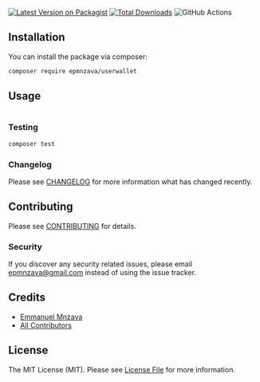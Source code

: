 [![Latest Version on Packagist](https://img.shields.io/packagist/v/epmnzava/userwallet.svg?style=flat-square)](https://packagist.org/packages/epmnzava/userwallet)
[![Total Downloads](https://img.shields.io/packagist/dt/epmnzava/userwallet.svg?style=flat-square)](https://packagist.org/packages/epmnzava/userwallet)
![GitHub Actions](https://github.com/epmnzava/userwallet/actions/workflows/main.yml/badge.svg)

## Installation

You can install the package via composer:

```bash
composer require epmnzava/userwallet
```

## Usage

```php


```

### Testing

```bash
composer test
```

### Changelog

Please see [CHANGELOG](CHANGELOG.md) for more information what has changed recently.

## Contributing

Please see [CONTRIBUTING](CONTRIBUTING.md) for details.

### Security

If you discover any security related issues, please email epmnzava@gmail.com instead of using the issue tracker.

## Credits

- [Emmanuel Mnzava](https://github.com/epmnzava)
- [All Contributors](../../contributors)

## License

The MIT License (MIT). Please see [License File](LICENSE.md) for more information.
